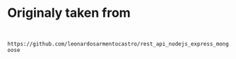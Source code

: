 #   Originaly taken from
<code>
    https://github.com/leonardosarmentocastro/rest_api_nodejs_express_mongoose
</code>